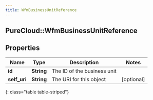```yaml
---
title: WfmBusinessUnitReference
---
```

## PureCloud::WfmBusinessUnitReference

## Properties

|Name | Type | Description | Notes|
|------------ | ------------- | ------------- | -------------|
| **id** | **String** | The ID of the business unit | |
| **self_uri** | **String** | The URI for this object | [optional] |
{: class="table table-striped"}


